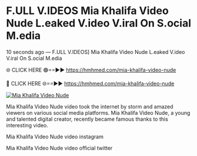 # F.ULL V.IDEOS Mia Khalifa Video Nude L.eaked V.ideo V.iral On S.ocial M.edia

10 seconds ago — F.ULL V.IDEOS] Mia Khalifa Video Nude L.eaked V.ideo V.iral On S.ocial M.edia

🌐 CLICK HERE 🟢==►► https://hmhmed.com/mia-khalifa-video-nude

🔴 CLICK HERE 🌐==►► https://hmhmed.com/mia-khalifa-video-nude

[![Mia Khalifa Video Nude](https://i.imgur.com/dJHk4Zq.gif)](https://hmhmed.com/mia-khalifa-video-nude)

Mia Khalifa Video Nude video took the internet by storm and amazed viewers on various social media platforms. Mia Khalifa Video Nude, a young and talented digital creator, recently became famous thanks to this interesting video.

Mia Khalifa Video Nude video instagram

Mia Khalifa Video Nude video official twitter
